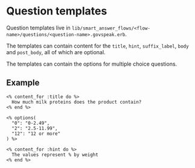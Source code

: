 # Question templates

Question templates live in `lib/smart_answer_flows/<flow-name>/questions/<question-name>.govspeak.erb`.

The templates can contain content for the `title`, `hint`, `suffix_label`, `body` and `post_body`, all of which are optional.

The templates can contain the options for multiple choice questions.

## Example

```erb
<% content_for :title do %>
  How much milk proteins does the product contain?
<% end %>

<% options(
  "0": "0-2.49",
  "2": "2.5-11.99",
  "12": "12 or more"
) %>

<% content_for :hint do %>
  The values represent % by weight
<% end %>
```
